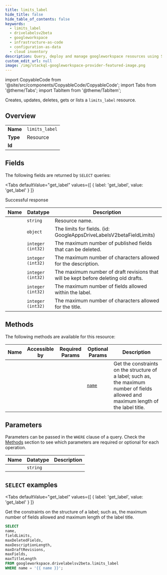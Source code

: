 ```yaml
--- 
title: limits_label
hide_title: false
hide_table_of_contents: false
keywords:
  - limits_label
  - drivelabelsv2beta
  - googleworkspace
  - infrastructure-as-code
  - configuration-as-data
  - cloud inventory
description: Query, deploy and manage googleworkspace resources using SQL
custom_edit_url: null
image: /img/stackql-googleworkspace-provider-featured-image.png
---
```


import CopyableCode from '@site/src/components/CopyableCode/CopyableCode';
import Tabs from '@theme/Tabs';
import TabItem from '@theme/TabItem';

Creates, updates, deletes, gets or lists a <code>limits_label</code> resource.

## Overview
<table><tbody>
<tr><td><b>Name</b></td><td><code>limits_label</code></td></tr>
<tr><td><b>Type</b></td><td>Resource</td></tr>
<tr><td><b>Id</b></td><td><CopyableCode code="googleworkspace.drivelabelsv2beta.limits_label" /></td></tr>
</tbody></table>

## Fields

The following fields are returned by `SELECT` queries:

<Tabs
    defaultValue="get_label"
    values={[
        { label: 'get_label', value: 'get_label' }
    ]}
>
<TabItem value="get_label">

Successful response

<table>
<thead>
    <tr>
    <th>Name</th>
    <th>Datatype</th>
    <th>Description</th>
    </tr>
</thead>
<tbody>
<tr>
    <td><CopyableCode code="name" /></td>
    <td><code>string</code></td>
    <td>Resource name.</td>
</tr>
<tr>
    <td><CopyableCode code="fieldLimits" /></td>
    <td><code>object</code></td>
    <td>The limits for fields. (id: GoogleAppsDriveLabelsV2betaFieldLimits)</td>
</tr>
<tr>
    <td><CopyableCode code="maxDeletedFields" /></td>
    <td><code>integer (int32)</code></td>
    <td>The maximum number of published fields that can be deleted.</td>
</tr>
<tr>
    <td><CopyableCode code="maxDescriptionLength" /></td>
    <td><code>integer (int32)</code></td>
    <td>The maximum number of characters allowed for the description.</td>
</tr>
<tr>
    <td><CopyableCode code="maxDraftRevisions" /></td>
    <td><code>integer (int32)</code></td>
    <td>The maximum number of draft revisions that will be kept before deleting old drafts.</td>
</tr>
<tr>
    <td><CopyableCode code="maxFields" /></td>
    <td><code>integer (int32)</code></td>
    <td>The maximum number of fields allowed within the label.</td>
</tr>
<tr>
    <td><CopyableCode code="maxTitleLength" /></td>
    <td><code>integer (int32)</code></td>
    <td>The maximum number of characters allowed for the title.</td>
</tr>
</tbody>
</table>
</TabItem>
</Tabs>

## Methods

The following methods are available for this resource:

<table>
<thead>
    <tr>
    <th>Name</th>
    <th>Accessible by</th>
    <th>Required Params</th>
    <th>Optional Params</th>
    <th>Description</th>
    </tr>
</thead>
<tbody>
<tr>
    <td><a href="#get_label"><CopyableCode code="get_label" /></a></td>
    <td><CopyableCode code="select" /></td>
    <td></td>
    <td><a href="#parameter-name"><code>name</code></a></td>
    <td>Get the constraints on the structure of a label; such as, the maximum number of fields allowed and maximum length of the label title.</td>
</tr>
</tbody>
</table>

## Parameters

Parameters can be passed in the `WHERE` clause of a query. Check the [Methods](#methods) section to see which parameters are required or optional for each operation.

<table>
<thead>
    <tr>
    <th>Name</th>
    <th>Datatype</th>
    <th>Description</th>
    </tr>
</thead>
<tbody>
<tr id="parameter-name">
    <td><CopyableCode code="name" /></td>
    <td><code>string</code></td>
    <td></td>
</tr>
</tbody>
</table>

## `SELECT` examples

<Tabs
    defaultValue="get_label"
    values={[
        { label: 'get_label', value: 'get_label' }
    ]}
>
<TabItem value="get_label">

Get the constraints on the structure of a label; such as, the maximum number of fields allowed and maximum length of the label title.

```sql
SELECT
name,
fieldLimits,
maxDeletedFields,
maxDescriptionLength,
maxDraftRevisions,
maxFields,
maxTitleLength
FROM googleworkspace.drivelabelsv2beta.limits_label
WHERE name = '{{ name }}';
```
</TabItem>
</Tabs>
